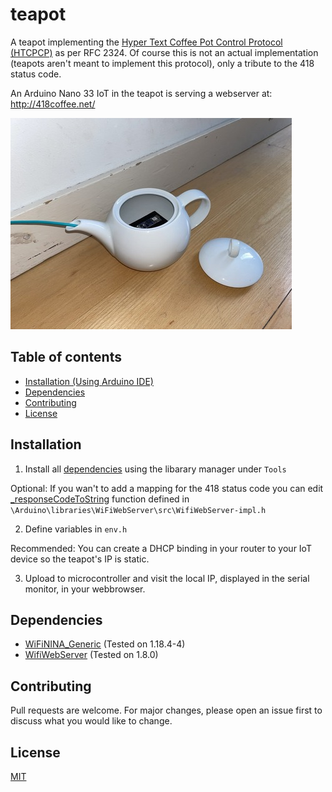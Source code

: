 # teapot

A teapot implementing the [Hyper Text Coffee Pot Control Protocol (HTCPCP)](https://en.wikipedia.org/wiki/Hyper_Text_Coffee_Pot_Control_Protocol) as per RFC 2324.
Of course this is not an actual implementation (teapots aren't meant to implement this protocol), only a tribute to the 418 status code.

An Arduino Nano 33 IoT in the teapot is serving a webserver at: http://418coffee.net/

<p align="left">
  <img src="https://github.com/418Coffee/teapot/blob/main/teapot_small.jpeg">
</p>

## Table of contents

- [Installation (Using Arduino IDE)](#installation)
- [Dependencies](#dependencies)
- [Contributing](#contributing)
- [License](#license)

## Installation

1. Install all [dependencies](#dependencies) using the libarary manager under `Tools`

Optional: If you wan't to add a mapping for the 418 status code you can edit [\_responseCodeToString](https://github.com/khoih-prog/WiFiWebServer/blob/master/src/WiFiWebServer-impl.h) function defined in `\Arduino\libraries\WiFiWebServer\src\WifiWebServer-impl.h`

2. Define variables in `env.h`

Recommended: You can create a DHCP binding in your router to your IoT device so the teapot's IP is static.

3. Upload to microcontroller and visit the local IP, displayed in the serial monitor, in your webbrowser.

## Dependencies

- [WiFiNINA_Generic](https://github.com/khoih-prog/WiFiNINA_Generic) (Tested on 1.18.4-4)
- [WifiWebServer](https://github.com/khoih-prog/WiFiWebServer) (Tested on 1.8.0)

## Contributing

Pull requests are welcome. For major changes, please open an issue first to discuss what you would like to change.

## License

[MIT](https://choosealicense.com/licenses/mit/)
